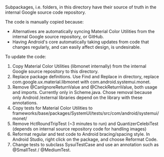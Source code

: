 Subpackages, i.e. folders, in this directory have their source of truth in the internal Google
source code repository.

The code is manually copied because:

- Alternatives are automatically syncing Material Color Utilities from the internal Google source
  repository, or GitHub.
- Having Android's core automatically taking updates from code that changes regularly, and can
  easily affect design, is undesirable.

To update the code:

1. Copy Material Color Utilities (libmonet internally) from the internal Google source repository to
   this directory.
2. Replace package definitions. Use Find and Replace in directory, replace
   com.google.ux.material.libmonet with com.android.systemui.monet.
3. Remove @CanIgnoreReturnValue and @CheckReturnValue, both usage and imports. Currently only in
   Scheme.java. Chose removal because only Android /external libraries depend on the library with
   these annotations.
4. Copy tests for Material Color Utilities to
   frameworks/base/packages/SystemUI/tests/src/com/android/systemui/monet/
5. Remove HctRoundTripTest (~3 minutes to run) and QuantizerCelebiTest (depends on internal source
   repository code for handling images)
6. Reformat regular and test code to Android bracing/spacing style.
   In Android Studio, right click on the package, and choose Reformat Code.
7. Change tests to subclass SysuiTestCase and use an annotation such as @SmallTest / @MediumTest.

